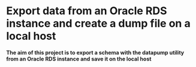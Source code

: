 # Export data from an Oracle RDS instance and create a dump file on a local host
<strong>The aim of this project is to export a schema with the datapump utility from an Oracle RDS instance and save it on the local host</strong>
